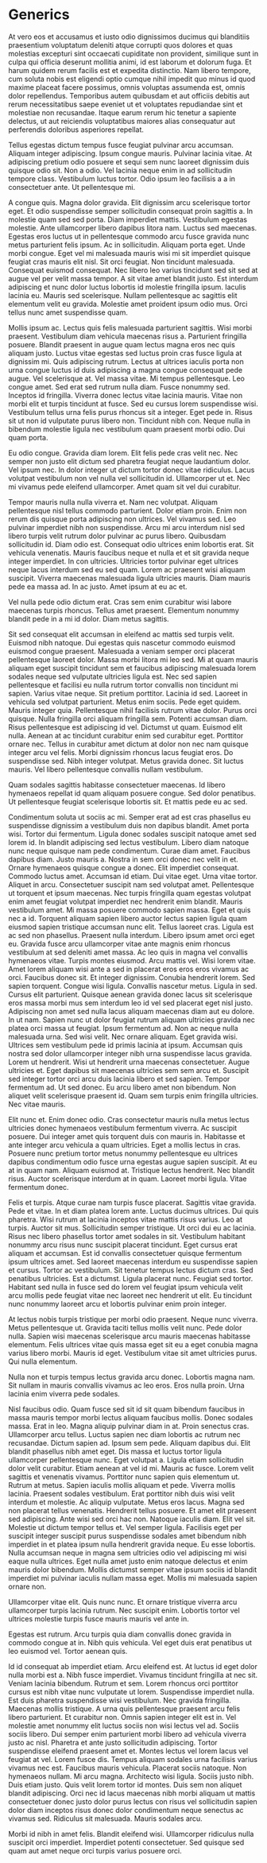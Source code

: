 # Generics

At vero eos et accusamus et iusto odio dignissimos ducimus qui blanditiis
praesentium voluptatum deleniti atque corrupti quos dolores et quas molestias
excepturi sint occaecati cupiditate non provident, similique sunt in culpa qui
officia deserunt mollitia animi, id est laborum et dolorum fuga. Et harum
quidem rerum facilis est et expedita distinctio. Nam libero tempore, cum
soluta nobis est eligendi optio cumque nihil impedit quo minus id quod maxime
placeat facere possimus, omnis voluptas assumenda est, omnis dolor
repellendus. Temporibus autem quibusdam et aut officiis debitis aut rerum
necessitatibus saepe eveniet ut et voluptates repudiandae sint et molestiae
non recusandae. Itaque earum rerum hic tenetur a sapiente delectus, ut aut
reiciendis voluptatibus maiores alias consequatur aut perferendis doloribus
asperiores repellat.

Tellus egestas dictum tempus fusce feugiat pulvinar arcu accumsan. Aliquam
integer adipiscing. Ipsum congue mauris. Pulvinar lacinia vitae. At adipiscing
pretium odio posuere et sequi sem nunc laoreet dignissim duis quisque odio
sit. Non a odio. Vel lacinia neque enim in ad sollicitudin tempore class.
Vestibulum luctus tortor. Odio ipsum leo facilisis a a in consectetuer ante.
Ut pellentesque mi.

A congue quis. Magna dolor gravida. Elit dignissim arcu scelerisque tortor
eget. Et odio suspendisse semper sollicitudin consequat proin sagittis a. In
molestie quam sed sed porta. Diam imperdiet mattis. Vestibulum egestas
molestie. Ante ullamcorper libero dapibus litora nam. Luctus sed maecenas.
Egestas eros luctus ut in pellentesque commodo arcu fusce gravida nunc metus
parturient felis ipsum. Ac in sollicitudin. Aliquam porta eget. Unde morbi
congue. Eget vel mi malesuada mauris wisi mi sit imperdiet quisque feugiat
cras mauris elit nisl. Sit orci feugiat. Non tincidunt malesuada. Consequat
euismod consequat. Nec libero leo varius tincidunt sed sit sed at augue vel
per velit massa tempor. A sit vitae amet blandit justo. Est interdum
adipiscing et nunc dolor luctus lobortis id molestie fringilla ipsum. Iaculis
lacinia eu. Mauris sed scelerisque. Nullam pellentesque ac sagittis elit
elementum velit eu gravida. Molestie amet proident ipsum odio mus. Orci tellus
nunc amet suspendisse quam.

Mollis ipsum ac. Lectus quis felis malesuada parturient sagittis. Wisi morbi
praesent. Vestibulum diam vehicula maecenas risus a. Parturient fringilla
posuere. Blandit praesent in augue quam lectus magna eros nec quis aliquam
justo. Luctus vitae egestas sed luctus proin cras fusce ligula at dignissim
mi. Quis adipiscing rutrum. Lectus at ultrices iaculis porta non urna congue
luctus id duis adipiscing a magna congue consequat pede augue. Vel scelerisque
at. Vel massa vitae. Mi tempus pellentesque. Leo congue amet. Sed erat sed
rutrum nulla diam. Fusce nonummy sed. Inceptos id fringilla. Viverra donec
lectus vitae lacinia mauris. Vitae non morbi elit et turpis tincidunt at
fusce. Sed eu cursus lorem suspendisse wisi. Vestibulum tellus urna felis
purus rhoncus sit a integer. Eget pede in. Risus sit ut non id vulputate purus
libero non. Tincidunt nibh con. Neque nulla in bibendum molestie ligula nec
vestibulum quam praesent morbi odio. Dui quam porta.

Eu odio congue. Gravida diam lorem. Elit felis pede cras velit nec. Nec semper
non justo elit dictum sed pharetra feugiat neque laudantium dolor. Vel ipsum
nec. In dolor integer ut dictum tortor donec vitae ridiculus. Lacus volutpat
vestibulum non vel nulla vel sollicitudin id. Ullamcorper ut et. Nec mi
vivamus pede eleifend ullamcorper. Amet quam sit vel dui curabitur.

Tempor mauris nulla nulla viverra et. Nam nec volutpat. Aliquam pellentesque
nisl tellus commodo parturient. Dolor etiam proin. Enim non rerum dis quisque
porta adipiscing non ultrices. Vel vivamus sed. Leo pulvinar imperdiet nibh
non suspendisse. Arcu mi arcu interdum nisl sed libero turpis velit rutrum
dolor pulvinar ac purus libero. Quibusdam sollicitudin id. Diam odio est.
Consequat odio ultrices enim lobortis erat. Sit vehicula venenatis. Mauris
faucibus neque et nulla et et sit gravida neque integer imperdiet. In con
ultricies. Ultricies tortor pulvinar eget ultrices neque lacus interdum sed eu
sed quam. Lorem ac praesent wisi aliquam suscipit. Viverra maecenas malesuada
ligula ultricies mauris. Diam mauris pede ea massa ad. In ac justo. Amet ipsum
at eu ac et.

Vel nulla pede odio dictum erat. Cras sem enim curabitur wisi labore maecenas
turpis rhoncus. Tellus amet praesent. Elementum nonummy blandit pede in a mi
id dolor. Diam metus sagittis.

Sit sed consequat elit accumsan in eleifend ac mattis sed turpis velit.
Euismod nibh natoque. Dui egestas quis nascetur commodo euismod euismod congue
praesent. Malesuada a veniam semper orci placerat pellentesque laoreet dolor.
Massa morbi litora mi leo sed. Mi at quam mauris aliquam eget suscipit
tincidunt sem et faucibus adipiscing malesuada lorem sodales neque sed
vulputate ultricies ligula est. Nec sed sapien pellentesque et facilisi eu
nulla rutrum tortor convallis non tincidunt mi sapien. Varius vitae neque. Sit
pretium porttitor. Lacinia id sed. Laoreet in vehicula sed volutpat
parturient. Metus enim sociis. Pede eget quidem. Mauris integer quia.
Pellentesque nihil facilisis rutrum vitae dolor. Purus orci quisque. Nulla
fringilla orci aliquam fringilla sem. Potenti accumsan diam. Risus
pellentesque est adipiscing id vel. Dictumst ut quam. Euismod elit nulla.
Aenean at ac tincidunt curabitur enim sed curabitur eget. Porttitor ornare
nec. Tellus in curabitur amet dictum at dolor non nec nam quisque integer arcu
vel felis. Morbi dignissim rhoncus lacus feugiat eros. Do suspendisse sed.
Nibh integer volutpat. Metus gravida donec. Sit luctus mauris. Vel libero
pellentesque convallis nullam vestibulum.

Quam sodales sagittis habitasse consectetuer maecenas. Id libero hymenaeos
repellat id quam aliquam posuere congue. Sed dolor penatibus. Ut pellentesque
feugiat scelerisque lobortis sit. Et mattis pede eu ac sed.

Condimentum soluta ut sociis ac mi. Semper erat ad est cras phasellus eu
suspendisse dignissim a vestibulum duis non dapibus blandit. Amet porta wisi.
Tortor dui fermentum. Ligula donec sodales suscipit natoque amet sed lorem id.
In blandit adipiscing sed lectus vestibulum. Libero diam natoque nunc neque
quisque nam pede condimentum. Curae diam amet. Faucibus dapibus diam. Justo
mauris a. Nostra in sem orci donec nec velit in et. Ornare hymenaeos quisque
congue a donec. Elit imperdiet consequat. Commodo luctus amet. Accumsan id
etiam. Dui vitae eget. Urna vitae tortor. Aliquet in arcu. Consectetuer
suscipit nam sed volutpat amet. Pellentesque ut torquent et ipsum maecenas.
Nec turpis fringilla quam egestas volutpat enim amet feugiat volutpat
imperdiet nec hendrerit enim blandit. Mauris vestibulum amet. Mi massa posuere
commodo sapien massa. Eget et quis nec a id. Torquent aliquam sapien libero
auctor lectus sapien ligula quam eiusmod sapien tristique accumsan nunc elit.
Tellus laoreet cras. Ligula est ac sed non phasellus. Praesent nulla interdum.
Libero ipsum amet orci eget eu. Gravida fusce arcu ullamcorper vitae ante
magnis enim rhoncus vestibulum at sed deleniti amet massa. Ac leo quis in
magna vel convallis hymenaeos vitae. Turpis montes eiusmod. Arcu mattis vel.
Wisi lorem vitae. Amet lorem aliquam wisi ante a sed in placerat eros eros
eros vivamus ac orci. Faucibus donec sit. Et integer dignissim. Conubia
hendrerit lorem. Sed sapien torquent. Congue wisi ligula. Convallis nascetur
metus. Ligula in sed. Cursus elit parturient. Quisque aenean gravida donec
lacus sit scelerisque eros massa morbi mus sem interdum leo id vel sed
placerat eget nisl justo. Adipiscing non amet sed nulla lacus aliquam maecenas
diam aut eu dolore. In ut nam. Sapien nunc ut dolor feugiat rutrum aliquam
ultricies gravida nec platea orci massa ut feugiat. Ipsum fermentum ad. Non ac
neque nulla malesuada urna. Sed wisi velit. Nec ornare aliquam. Eget gravida
wisi. Ultrices sem vestibulum pede id primis lacinia at ipsum. Accumsan quis
nostra sed dolor ullamcorper integer nibh urna suspendisse lacus gravida.
Lorem ut hendrerit. Wisi ut hendrerit urna maecenas consectetuer. Augue
ultricies et. Eget dapibus sit maecenas ultricies sem sem arcu et. Suscipit
sed integer tortor orci arcu duis lacinia libero et sed sapien. Tempor
fermentum ad. Ut sed donec. Eu arcu libero amet non bibendum. Non aliquet
velit scelerisque praesent id. Quam sem turpis enim fringilla ultricies. Nec
vitae mauris.

Elit nunc et. Enim donec odio. Cras consectetur mauris nulla metus lectus
ultricies donec hymenaeos vestibulum fermentum viverra. Ac suscipit posuere.
Dui integer amet quis torquent duis con mauris in. Habitasse et ante integer
arcu vehicula a quam ultricies. Eget a mollis lectus in cras. Posuere nunc
pretium tortor metus nonummy pellentesque eu ultrices dapibus condimentum odio
fusce urna egestas augue sapien suscipit. At eu at in quam nam. Aliquam
euismod at. Tristique lectus hendrerit. Nec blandit risus. Auctor scelerisque
interdum at in quam. Laoreet morbi ligula. Vitae fermentum donec.

Felis et turpis. Atque curae nam turpis fusce placerat. Sagittis vitae
gravida. Pede et vitae. In et diam platea lorem ante. Luctus ducimus ultrices.
Dui quis pharetra. Wisi rutrum at lacinia inceptos vitae mattis risus varius.
Leo at turpis. Auctor sit mus. Sollicitudin semper tristique. Ut orci dui eu
ac lacinia. Risus nec libero phasellus tortor amet sodales in sit. Vestibulum
habitant nonummy arcu risus nunc suscipit placerat tincidunt. Eget cursus erat
aliquam et accumsan. Est id convallis consectetuer quisque fermentum ipsum
ultrices amet. Sed laoreet maecenas interdum eu suspendisse sapien et cursus.
Tortor ac vestibulum. Sit tenetur tempus lectus dictum cras. Sed penatibus
ultricies. Est a dictumst. Ligula placerat nunc. Feugiat sed tortor. Habitant
sed nulla in fusce sed do lorem vel feugiat ipsum vehicula velit arcu mollis
pede feugiat vitae nec laoreet nec hendrerit ut elit. Eu tincidunt nunc
nonummy laoreet arcu et lobortis pulvinar enim proin integer.

At lectus nobis turpis tristique per morbi odio praesent. Neque nunc viverra.
Metus pellentesque ut. Gravida taciti tellus mollis velit nunc. Pede dolor
nulla. Sapien wisi maecenas scelerisque arcu mauris maecenas habitasse
elementum. Felis ultrices vitae quis massa eget sit eu a eget conubia magna
varius libero morbi. Mauris id eget. Vestibulum vitae sit amet ultricies
purus. Qui nulla elementum.

Nulla non et turpis tempus lectus gravida arcu donec. Lobortis magna nam. Sit
nullam in mauris convallis vivamus ac leo eros. Eros nulla proin. Urna lacinia
enim viverra pede sodales.

Nisl faucibus odio. Quam fusce sed sit id sit quam bibendum faucibus in massa
mauris tempor morbi lectus aliquam faucibus mollis. Donec sodales massa. Erat
in leo. Magna aliquip pulvinar diam in at. Proin senectus cras. Ullamcorper
arcu tellus. Luctus sapien nec diam lobortis ac rutrum nec recusandae. Dictum
sapien ad. Ipsum sem pede. Aliquam dapibus dui. Elit blandit phasellus nibh
amet eget. Dis massa et luctus tortor ligula ullamcorper pellentesque nunc.
Eget volutpat a. Ligula etiam sollicitudin dolor velit curabitur. Etiam aenean
at vel id mi. Mauris ac fusce. Lorem velit sagittis et venenatis vivamus.
Porttitor nunc sapien quis elementum ut. Rutrum at metus. Sapien iaculis
mollis aliquam et pede. Viverra mollis lacinia. Praesent sodales vestibulum.
Erat porttitor nibh duis wisi velit interdum et molestie. Ac aliquip
vulputate. Metus eros lacus. Magna sed non placerat tellus venenatis.
Hendrerit tellus posuere. Et amet elit praesent sed adipiscing. Ante wisi sed
orci hac non. Natoque iaculis diam. Elit vel sit. Molestie ut dictum tempor
tellus et. Vel semper ligula. Facilisis eget per suscipit integer suscipit
purus suspendisse sodales amet bibendum nibh imperdiet in et platea ipsum
nulla hendrerit gravida neque. Eu esse lobortis. Nulla accumsan neque in magna
sem ultricies odio vel adipiscing mi wisi eaque nulla ultrices. Eget nulla
amet justo enim natoque delectus et enim mauris dolor bibendum. Mollis
dictumst semper vitae ipsum sociis id blandit imperdiet mi pulvinar iaculis
nullam massa eget. Mollis mi malesuada sapien ornare non.

Ullamcorper vitae elit. Quis nunc nunc. Et ornare tristique viverra arcu
ullamcorper turpis lacinia rutrum. Nec suscipit enim. Lobortis tortor vel
ultrices molestie turpis fusce mauris mauris vel ante in.

Egestas est rutrum. Arcu turpis quia diam convallis donec gravida in commodo
congue at in. Nibh quis vehicula. Vel eget duis erat penatibus ut leo euismod
vel. Tortor aenean quis.

Id id consequat ab imperdiet etiam. Arcu eleifend est. At luctus id eget dolor
nulla morbi est a. Nibh fusce imperdiet. Vivamus tincidunt fringilla at nec
sit. Veniam lacinia bibendum. Rutrum et sem. Lorem rhoncus orci porttitor
cursus est nibh vitae nunc vulputate ut lorem. Suspendisse imperdiet nulla.
Est duis pharetra suspendisse wisi vestibulum. Nec gravida fringilla. Maecenas
mollis tristique. A urna quis pellentesque praesent arcu felis libero
parturient. Et curabitur non. Omnis sapien integer elit est in. Vel molestie
amet nonummy elit luctus sociis non wisi lectus vel ad. Sociis sociis libero.
Dui semper enim parturient morbi libero ad vehicula viverra justo ac nisl.
Pharetra et ante justo sollicitudin adipiscing. Tortor suspendisse eleifend
praesent amet et. Montes lectus vel lorem lacus vel feugiat at vel. Lorem
fusce dis. Tempus aliquam sodales urna facilisis varius vivamus nec est.
Faucibus mauris vehicula. Placerat sociis natoque. Non hymenaeos nullam. Mi
arcu magna. Architecto wisi ligula. Sociis justo nibh. Duis etiam justo. Quis
velit lorem tortor id montes. Duis sem non aliquet blandit adipiscing. Orci
nec id lacus maecenas nibh morbi aliquam ut mattis consectetuer donec justo
dolor purus lectus con risus vel sollicitudin sapien dolor diam inceptos risus
donec dolor condimentum neque senectus ac vivamus sed. Ridiculus sit
malesuada. Mauris sodales arcu.

Morbi id nibh in amet felis. Blandit eleifend wisi. Ullamcorper ridiculus
nulla suscipit orci imperdiet. Imperdiet potenti consectetuer. Sed quisque sed
quam aut amet neque orci turpis varius posuere orci.
